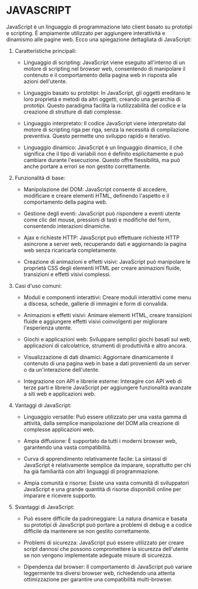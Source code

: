 # JAVASCRIPT

JavaScript è un linguaggio di programmazione lato client basato su prototipi e scripting. È ampiamente utilizzato per aggiungere interattività e dinamismo alle pagine web. Ecco una spiegazione dettagliata di JavaScript:

1. Caratteristiche principali:

   + Linguaggio di scripting: JavaScript viene eseguito all'interno di un motore di scripting nel browser web, consentendo di manipolare il contenuto e il comportamento della pagina web in risposta alle azioni dell'utente.

   + Linguaggio basato su prototipi: In JavaScript, gli oggetti ereditano le loro proprietà e metodi da altri oggetti, creando una gerarchia di prototipi. Questo paradigma facilita la riutilizzabilità del codice e la creazione di strutture di dati complesse.

   + Linguaggio interpretato: Il codice JavaScript viene interpretato dal motore di scripting riga per riga, senza la necessità di compilazione preventiva. Questo permette uno sviluppo rapido e iterativo.

   + Linguaggio dinamico: JavaScript è un linguaggio dinamico, il che significa che il tipo di variabili non è definito esplicitamente e può cambiare durante l'esecuzione. Questo offre flessibilità, ma può anche portare a errori se non gestito correttamente.

2. Funzionalità di base:

   * Manipolazione del DOM: JavaScript consente di accedere, modificare e creare elementi HTML, definendo l'aspetto e il comportamento della pagina web.

   * Gestione degli eventi: JavaScript può rispondere a eventi utente come clic del mouse, pressioni di tasti e modifiche del form, consentendo interazioni dinamiche.

   + Ajax e richieste HTTP: JavaScript può effettuare richieste HTTP asincrone a server web, recuperando dati e aggiornando la pagina web senza ricaricarla completamente.

   + Creazione di animazioni e effetti visivi: JavaScript può manipolare le proprietà CSS degli elementi HTML per creare animazioni fluide, transizioni e effetti visivi complessi.

3. Casi d'uso comuni:

    + Moduli e componenti interattivi: Creare moduli interattivi come menu a discesa, schede, gallerie di immagini e form di convalida.

    + Animazioni e effetti visivi: Animare elementi HTML, creare transizioni fluide e aggiungere effetti visivi coinvolgenti per migliorare l'esperienza utente.

    + Giochi e applicazioni web: Sviluppare semplici giochi basati sul web, applicazioni di calcolatrice, strumenti di produttività e altro ancora.

    + Visualizzazione di dati dinamici: Aggiornare dinamicamente il contenuto di una pagina web in base a dati provenienti da un server o da un'interazione dell'utente.

    + Integrazione con API e librerie esterne: Interagire con API web di terze parti e librerie JavaScript per aggiungere funzionalità avanzate a siti web e applicazioni web.

4. Vantaggi di JavaScript:

    + Linguaggio versatile: Può essere utilizzato per una vasta gamma di attività, dalla semplice manipolazione del DOM alla creazione di complesse applicazioni web.

    + Ampia diffusione: È supportato da tutti i moderni browser web, garantendo una vasta compatibilità.

    + Curva di apprendimento relativamente facile: La sintassi di JavaScript è relativamente semplice da imparare, soprattutto per chi ha già familiarità con altri linguaggi di programmazione.

    + Ampia comunità e risorse: Esiste una vasta comunità di sviluppatori JavaScript e una grande quantità di risorse disponibili online per imparare e ricevere supporto.

5. Svantaggi di JavaScript:

    + Può essere difficile da padroneggiare: La natura dinamica e basata su prototipi di JavaScript può portare a problemi di debug e a codice difficile da mantenere se non gestito correttamente.

    + Problemi di sicurezza: JavaScript può essere utilizzato per creare script dannosi che possono compromettere la sicurezza dell'utente se non vengono implementate adeguate misure di sicurezza.

    + Dipendenza dal browser: Il comportamento di JavaScript può variare leggermente tra diversi browser web, richiedendo una attenta ottimizzazione per garantire una compatibilità multi-browser.